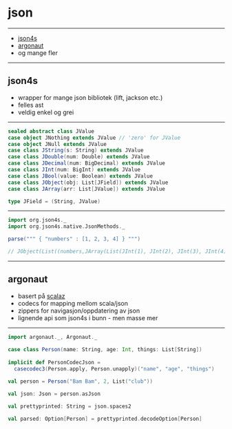 # json

---

* [json4s](https://github.com/json4s/json4s)
* [argonaut](http://argonaut.io/)
* og mange fler

---

## json4s

* wrapper for mange json bibliotek (lift, jackson etc.)
* felles ast
* veldig enkel og grei

---

```scala
sealed abstract class JValue
case object JNothing extends JValue // 'zero' for JValue
case object JNull extends JValue
case class JString(s: String) extends JValue
case class JDouble(num: Double) extends JValue
case class JDecimal(num: BigDecimal) extends JValue
case class JInt(num: BigInt) extends JValue
case class JBool(value: Boolean) extends JValue
case class JObject(obj: List[JField]) extends JValue
case class JArray(arr: List[JValue]) extends JValue

type JField = (String, JValue)
```

---

```scala
import org.json4s._
import org.json4s.native.JsonMethods._

parse(""" { "numbers" : [1, 2, 3, 4] } """)

// JObject(List((numbers,JArray(List(JInt(1), JInt(2), JInt(3), JInt(4))))))
```

---

## argonaut

* basert på [scalaz](http://github.com/scalaz)
* codecs for mapping mellom scala/json
* zippers for navigasjon/oppdatering av json
* lignende api som json4s i bunn - men masse mer

---

```scala
import argonaut._, Argonaut._
 
case class Person(name: String, age: Int, things: List[String])
 
implicit def PersonCodecJson =
  casecodec3(Person.apply, Person.unapply)("name", "age", "things")

val person = Person("Bam Bam", 2, List("club"))

val json: Json = person.asJson

val prettyprinted: String = json.spaces2

val parsed: Option[Person] = prettyprinted.decodeOption[Person]
```